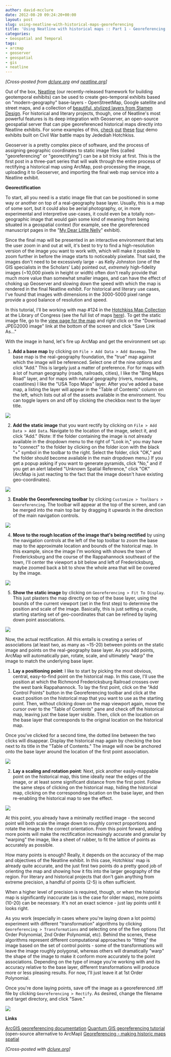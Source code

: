 ```yaml
---
author: david-mcclure
date: 2012-08-20 09:24:20+00:00
layout: post
slug: using-neatline-with-historical-maps-georeferencing
title: 'Using Neatline with historical maps :: Part 1 - Georeferencing'
categories:
- Geospatial and Temporal
tags:
- arcmap
- geoserver
- geospatial
- gis
- neatline
---
```


_[Cross-posted from [dclure.org](http://dclure.org/tutorials/neatline-maps-georeferencing/) and [neatline.org](http://neatline.org/2012/08/20/using-neatline-with-historical-maps-part-1-georeferencing/)]_

Out of the box, [Neatline](http://neatline.org/) (our recently-released framework for building geotemporal exhibits) can be used to create geo-temporal exhibits based on "modern-geography" base-layers - OpenStreetMap, Google satellite and street maps, and a collection of [beautiful, stylized layers from Stamen Design](http://maps.stamen.com/#watercolor/12/37.7706/-122.3782). For historical and literary projects, though, one of Neatline's most powerful features is its deep integration with Geoserver, an open-source geospatial server that can pipe georeferenced historical maps directly into Neatline exhibits. For some examples of this, [check](http://hotchkiss.scholarslab.org/neatline-exhibits/show/my-dear-little-nelly/fullscreen) [out](http://hotchkiss.scholarslab.org/neatline-exhibits/show/battle-of-chancellorsville/fullscreen) [these](http://hotchkiss.neatline.org/neatline-exhibits/show/chancellorsville-may-2-1863-132/fullscreen) [four](http://hotchkiss.scholarslab.org/neatline-exhibits/show/chancellorsville-may-3-4-1863-138/fullscreen) demo exhibits built on Civil War battle maps by Jedediah Hotchkiss.

Geoserver is a pretty complex piece of software, and the process of assigning geographic coordinates to static image files (called "georeferencing" or "georectifying") can be a bit tricky at first. This is the first post in a three-part series that will walk through the entire process of rectifying a historical map using ArcMap, post-processing the image, uploading it to Geoserver, and importing the final web map service into a Neatline exhibit.

**Georectification**

To start, all you need is a static image file that can be positioned in some way or another on top of a real-geography base layer. Usually, this is a map of some sort, but it could also be aerial photography, or, in more experimental and interpretive use-cases, it could even be a totally non-geographic image that would gain some kind of meaning from being situated in a geospatial context (for example, see the georeferenced manuscript pages in the "[My Dear Little Nelly](http://hotchkiss.scholarslab.org/neatline-exhibits/show/my-dear-little-nelly/fullscreen)" exhibit).

Since the final map will be presented in an interactive environment that lets the user zoom in and out at will, it's best to try to find a high-resolution version of the image you want to work with, which will make it possible to zoom further in before the image starts to noticeably pixelate. That said, the images don't need to be excessively large - as Kelly Johnston (one of the GIS specialists in the Scholars' Lab) pointed out, _extremely_ high-fidelity images (~10,000 pixels in height or width) often don't really provide that much more value than somewhat smaller images, and can have the effect of choking up Geoserver and slowing down the speed with which the map is rendered in the final Neatline exhibit. For historical and literary use cases, I've found that images with dimensions in the 3000-5000 pixel range provide a good balance of resolution and speed.

In this tutorial, I'll be working with map #124 in the [Hotchkiss Map Collection](http://memory.loc.gov/ammem/collections/maps/hotchkiss/index.html) at the Library of Congress (see the full list of maps [here](http://memory.loc.gov/ammem/collections/maps/hotchkiss/hotchkisslist.pdf)). To get the static image file, go to the [view page for the map](http://memory.loc.gov/cgi-bin/map_item.pl?data=/home/www/data/gmd/gmd388/g3884/g3884f/cwh00124.jp2&style=gmd&itemLink=r?ammem/gmd:@field(NUMBER+@band(g3884f+cwh00124))&title=[Map%20of%20Fredericksburg,%20Va.,%20and%20vicinity].) and right click on the "Download JPEG2000 image" link at the bottom of the screen and click "Save Link As..."

With the image in hand, let's fire up ArcMap and get the environment set up:






  1. **Add a base map** by clicking on `File > Add Data > Add Basemap`. The base map is the real-geography foundation, the "true" map against which the image will be referenced. Select one of the nine options and click "Add." This is largely just a matter of preference. For for maps with a lot of human geography (roads, railroads, cities), I like the "Bing Maps Road" layer, and for maps with natural geography (rivers, mountains, coastlines) I like the "USA Topo Maps" layer. After you've added a base map, a listing the layer will appear in the "Table of Contents" column on the left, which lists out all of the assets available in the environment. You can toggle layers on and off by clicking the checkbox next to the layer title.



[![](http://www.scholarslab.org/wp-content/uploads/2012/07/base-layer-300x240.jpg)](http://www.scholarslab.org/wp-content/uploads/2012/07/base-layer.jpg)





  2. **Add the static image** that you want rectify by clicking on `File > Add Data > Add Data`. Navigate to the location of the image, select it, and click "Add." (Note: If the folder containing the image is not already available in the dropdown menu to the right of "Look in," you may have to "connect" to the folder by clicking on the folder icon with the black "+" symbol in the toolbar to the right. Select the folder, click "OK," and the folder should become available in the main dropdown menu.) If you get a popup asking if you want to generate pyramids, click "No," and if you get an alert labeled "Unknown Spatial Reference," click "OK" (ArcMap is just reacting to the fact that the image doesn't have existing geo-coordinates).



[![](http://www.scholarslab.org/wp-content/uploads/2012/07/add-data-300x207.jpg)](http://www.scholarslab.org/wp-content/uploads/2012/07/add-data.jpg)





  3. **Enable the Georeferencing toolbar** by clicking `Customize > Toolbars > Georeferencing`. The toolbar will appear at the top of the screen, and can be merged into the main top bar by dragging it upwards in the direction of the main navigation controls.

[![](http://www.scholarslab.org/wp-content/uploads/2012/07/georeferencing-toolbar-300x54.jpg)](http://www.scholarslab.org/wp-content/uploads/2012/07/georeferencing-toolbar.jpg)





  4. **Move to the rough location of the image that's being rectified** by using the navigation controls at the left of the top toolbar to zoom the base map to the approximate location and bounds of the historical map. In this example, since the image I'm working with shows the town of Fredericksburg and the course of the Rappahannock southeast of the town, I'll center the viewport a bit below and left of Fredericksburg, maybe zoomed back a bit to show the whole area that will be covered by the image.



[![](http://www.scholarslab.org/wp-content/uploads/2012/07/initial-focus-300x203.jpg)](http://www.scholarslab.org/wp-content/uploads/2012/07/initial-focus.jpg)





  5. **Show the static image** by clicking on `Georeferencing > Fit To Display`. This just plasters the map directly on top of the base layer, using the bounds of the current viewport (set in the first step) to determine the position and scale of the image. Basically, this is just setting a crude, starting starting set of geo-coordinates that can be refined by laying down point associations.



[![](http://www.scholarslab.org/wp-content/uploads/2012/07/fit-to-display-300x204.jpg)](http://www.scholarslab.org/wp-content/uploads/2012/07/fit-to-display.jpg)






Now, the actual rectification. All this entails is creating a series of associations (at least two, as many as ~15-20) between points on the static image and points on the real-geography base layer. As you add points, ArcMap will automatically pan, rotate, scale, and ultimately "warp" the image to match the underlying base layer.




  1. **Lay a positioning point**: I like to start by picking the most obvious, central, easy-to-find point on the historical map. In this case, I'll use the position at which the Richmond Fredericksburg Railroad crosses over the west bank Rappahannock. To lay the first point, click on the "Add Control Points" button in the Georeferencing toolbar and click at the exact position on the historical map that you want to use as the starting point. Then, without clicking down on the map viewport again, move the cursor over to the "Table of Contents" pane and check off the historical map, leaving just the base layer visible. Then, click on the location on the base layer that corresponds to the original location on the historical map.

Once you've clicked for a second time, the dotted line between the two clicks will disappear. Display the historical map again by checking the box next to its title in the "Table of Contents." The image will now be anchored onto the base layer around the location of the first point association.

[![](http://www.scholarslab.org/wp-content/uploads/2012/07/first-point-300x203.jpg)](http://www.scholarslab.org/wp-content/uploads/2012/07/first-point.jpg)





  2. **Lay a scaling and rotation point**: Next, pick another easily-mappable point on the historical map, this time ideally near the edges of the image, or at least some significant distance from the first point. Follow the same steps of clicking on the historical map, hiding the historical map, clicking on the corresponding location on the base layer, and then re-enabling the historical map to see the effect.

[![](http://www.scholarslab.org/wp-content/uploads/2012/07/second-point-300x204.jpg)](http://www.scholarslab.org/wp-content/uploads/2012/07/second-point.jpg)






At this point, you already have a minimally rectified image - the second point will both scale the image down to roughly correct proportions and rotate the image to the correct orientation. From this point forward, adding more points will make the rectification increasingly accurate and granular by "warping" the image, like a sheet of rubber, to fit the lattice of points as accurately as possible.

How many points is enough? Really, it depends on the accuracy of the map and objectives of the Neatline exhibit. In this case, Hotchkiss' map is already quite accurate, and the just first two points do a pretty good job of orienting the map and showing how it fits into the larger geography of the region. For literary and historical projects that don't gain anything from extreme precision, a handful of points (2-5) is often sufficient.

When a higher level of precision is required, though, or when the historial map is significantly inaccurate (as is the case for older maps), more points (10-20) can be necessary. It's not an exact science - just lay points until it looks right.

As you work (especially in cases where you're laying down a lot points) experiment with different "transformation" algorithms by clicking `Georeferencing > Transformations` and selecting one of the five options (1st Order Polynomial, 2nd Order Polynomial, etc). Behind the scenes, these algorithms represent different computational approaches to "fitting" the image based on the set of control points - some of the transformations will leave the image roughly polygonal, whereas others will dramatically "warp" the shape of the image to make it conform more accurately to the point associations. Depending on the type of image you're working with and its accuracy relative to the base layer, different transformations will produce more or less pleasing results. For now, I'll just leave it at 1st Order Polynomial.

Once you're done laying points, save off the image as a georeferenced .tiff file by clicking `Georeferencing > Rectify`. As desired, change the filename and target directory, and click "Save."

[![](http://www.scholarslab.org/wp-content/uploads/2012/07/rectify-300x223.jpg)](http://www.scholarslab.org/wp-content/uploads/2012/07/rectify.jpg)

**Links**

[ArcGIS georeferencing documentation](http://help.arcgis.com/en/arcgisdesktop/10.0/help/index.html#//009t000000mn000000)
[Quantum GIS georeferencing tutorial](http://qgis.spatialthoughts.com/2012/02/tutorial-georeferencing-topo-sheets.html) (open-source alternative to ArcMap)
[Georeferencing - making historic maps spatial](http://spatial.scholarslab.org/stepbystep/making-historic-maps-spatial-georeferencing/)

_[Cross-posted with [dclure.org](http://dclure.org/tutorials/neatline-maps-georeferencing/)]_
